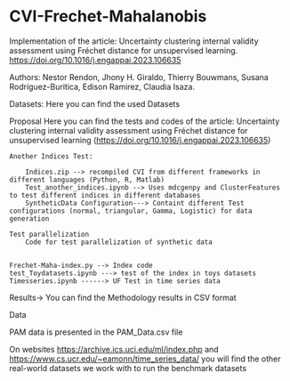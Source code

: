 # CVI-Frechet-Mahalanobis
Implementation of the article: 
Uncertainty clustering internal validity assessment using Fréchet distance for unsupervised learning. https://doi.org/10.1016/j.engappai.2023.106635


Authors: Nestor Rendon, Jhony H. Giraldo, Thierry Bouwmans, Susana Rodríguez-Buritica, Edison Ramirez, Claudia Isaza.

Datasets:
	Here you can find the used Datasets

Proposal
	Here you can find the tests and codes of the article: Uncertainty clustering internal validity assessment using Fréchet distance for unsupervised learning (https://doi.org/10.1016/j.engappai.2023.106635)

	Another Indices Test:

		Indices.zip --> recompiled CVI from different frameworks in different languages (Python, R, Matlab)
		Test_another_indices.ipynb --> Uses mdcgenpy and ClusterFeatures to test different indices in different databases
		SyntheticData Configuration---> Containt different Test configurations (normal, triangular, Gamma, Logistic) for data generation

	Test parallelization 
		Code for test parallelization of synthetic data


	Frechet-Maha-index.py --> Index code
	test_Toydatasets.ipynb ---> test of the index in toys datasets
	Timesseries.ipynb ------> UF Test in time series data
	
Results-> You can find the Methodology results in CSV format

Data

PAM data is presented in the PAM_Data.csv file

On websites https://archive.ics.uci.edu/ml/index.php and https://www.cs.ucr.edu/~eamonn/time_series_data/ you will find the other real-world datasets we work with to run the benchmark datasets
